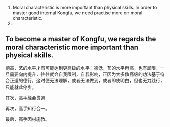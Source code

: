 1. Moral characteristic is more important than physical skills. In order to master good internal Kongfu, we need practise more on moral characteristic.
2.

To become a master of Kongfu, we regards the moral characteristic more important than physical skills.
-


德高，艺的水平才有可能达到更高级的水平；德低，艺的水平再高，也有局限，一旦需要向内提升，往往就会自我限制，自我影响，正因为大多数高级的功法基于符合正道的德行，这时便无法理解，或者无法做到，或者即使明白，但也无力践行，只能就此停步。

其次，高手融会贯通


再次，高手知行合一。


最后，高手因材施教。